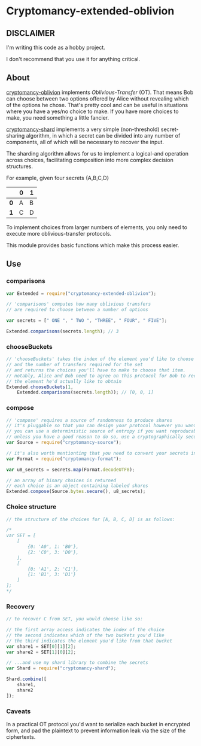 # Cryptomancy-extended-oblivion

## DISCLAIMER

I'm writing this code as a hobby project.

I don't recommend that you use it for anything critical.

## About

[cryptomancy-oblivion](https://github.com/ansuz/cryptomancy-oblivion) implements _Oblivious-Transfer_ (OT). That means Bob can choose between two options offered by Alice without revealing which of the options he chose. That's pretty cool and can be useful in situations where you have a yes/no choice to make. If you have more choices to make, you need something a little fancier.

[cryptomancy-shard](https://github.com/ansuz/cryptomancy-shard/) implements a very simple (non-threshold) secret-sharing algorithm, in which a secret can be divided into any number of components, all of which will be necessary to recover the input.

The sharding algorithm allows for us to implement a logical-and operation across choices, facilitating composition into more complex decision structures.

For example, given four secrets {A,B,C,D}

|      | 0| 1|
|     -| -| -|
| **0**| A| B|
| **1**| C| D|

To implement choices from larger numbers of elements, you only need to execute more oblivious-transfer protocols.

This module provides basic functions which make this process easier.

## Use

### comparisons

```javascript
var Extended = require("cryptomancy-extended-oblivion");

// 'comparisons' computes how many oblivious transfers
// are required to choose between a number of options

var secrets = [" ONE ", " TWO ", "THREE", " FOUR", " FIVE"];

Extended.comparisons(secrets.length); // 3
```

### chooseBuckets

```javascript
// 'chooseBuckets' takes the index of the element you'd like to choose
// and the number of transfers required for the set
// and returns the choices you'll have to make to choose that item.
// notably, Alice and Bob need to agree on this protocol for Bob to receive
// the element he'd actually like to obtain
Extended.chooseBuckets(1,
    Extended.comparisons(secrets.length)); // [0, 0, 1]
```

### compose

```javascript
// 'compose' requires a source of randomness to produce shares
// it's pluggable so that you can design your protocol however you want
// you can use a deterministic source of entropy if you want reproducable results.
// unless you have a good reason to do so, use a cryptographically secure source of bytes
var Source = require("cryptomancy-source");

// it's also worth mentionting that you need to convert your secrets into Uint8Arrays
var Format = require("cryptomancy-format");

var u8_secrets = secrets.map(Format.decodeUTF8);

// an array of binary choices is returned
// each choice is an object containing labeled shares
Extended.compose(Source.bytes.secure(), u8_secrets);
```

### Choice structure

```javascript
// the structure of the choices for [A, B, C, D] is as follows:

/*
var SET = [
    [
        {0: 'A0', 1: 'B0'},
        {2: 'C0', 3: 'D0'},
    ],
    [
        {0: 'A1', 2: 'C1'},
        {1: 'B1', 3: 'D1'}
    ]
];
*/
```

### Recovery

```javascript
// to recover C from SET, you would choose like so:

// the first array access indicates the index of the choice
// the second indicates which of the two buckets you'd like
// the third indicates the element you'd like from that bucket
var share1 = SET[0][1][2];
var share2 = SET[1][0][2];

// ...and use my shard library to combine the secrets
var Shard = require("cryptomancy-shard");

Shard.combine([
    share1,
    share2
]);
```

### Caveats

In a practical OT protocol you'd want to serialize each bucket in encrypted form, and pad the plaintext to prevent information leak via the size of the ciphertexts.


